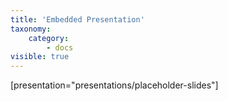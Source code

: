 ```yaml
---
title: 'Embedded Presentation'
taxonomy:
    category:
        - docs
visible: true
---
```


[presentation="presentations/placeholder-slides"]
